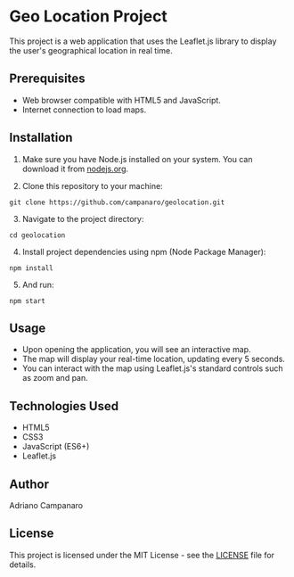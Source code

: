 # Geo Location Project

This project is a web application that uses the Leaflet.js library to display the user's geographical location in real time.

## Prerequisites

- Web browser compatible with HTML5 and JavaScript.
- Internet connection to load maps.

## Installation

1. Make sure you have Node.js installed on your system. You can download it from [nodejs.org](https://nodejs.org/).

2. Clone this repository to your machine:

```
git clone https://github.com/campanaro/geolocation.git
```

3. Navigate to the project directory:

```
cd geolocation
```

4. Install project dependencies using npm (Node Package Manager):

```
npm install
```

5. And run:

```
npm start
```
## Usage

- Upon opening the application, you will see an interactive map.
- The map will display your real-time location, updating every 5 seconds.
- You can interact with the map using Leaflet.js's standard controls such as zoom and pan.

## Technologies Used

- HTML5
- CSS3
- JavaScript (ES6+)
- Leaflet.js

## Author

Adriano Campanaro

## License

This project is licensed under the MIT License - see the [LICENSE](LICENSE) file for details.
